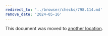 ```yaml
---
redirect_to: '../browser/checks/798.114.md'
remove_date: '2024-05-16'
---
```


This document was moved to [another location](../browser/checks/798.114.md).

<!-- This redirect file can be deleted after 2024-05-16. -->
<!-- Redirects that point to other docs in the same project expire in three months. -->
<!-- Redirects that point to docs in a different project or site (for example, link is not relative and starts with `https:`) expire in one year. -->
<!-- Before deletion, see: https://docs.gitlab.com/ee/development/documentation/redirects.html -->
